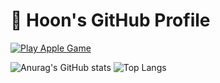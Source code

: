 # 🍎 Hoon's GitHub Profile

[![Play Apple Game](https://img.shields.io/badge/PLAY%20APPLE%20GAME-FF4C4C?style=for-the-badge&logo=apple&logoColor=white)](https://mhoo999.github.io/apple_game/)

![Anurag's GitHub stats](https://github-readme-stats.vercel.app/api?username=anuraghazra\&hide=issues\&show_icons=true)
![Top Langs](https://github-readme-stats.vercel.app/api/top-langs/?username=mhoo999&hide=html&layout=compact&theme=radical)
